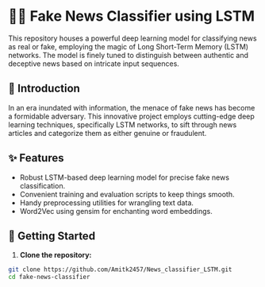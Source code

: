 # 🕵️‍♂️ Fake News Classifier using LSTM

This repository houses a powerful deep learning model for classifying news as real or fake, employing the magic of Long Short-Term Memory (LSTM) networks. The model is finely tuned to distinguish between authentic and deceptive news based on intricate input sequences.

## 🚀 Introduction

In an era inundated with information, the menace of fake news has become a formidable adversary. This innovative project employs cutting-edge deep learning techniques, specifically LSTM networks, to sift through news articles and categorize them as either genuine or fraudulent.

## ✨ Features

- Robust LSTM-based deep learning model for precise fake news classification.
- Convenient training and evaluation scripts to keep things smooth.
- Handy preprocessing utilities for wrangling text data.
- Word2Vec using gensim for enchanting word embeddings.

## 📂 Getting Started

1. **Clone the repository:**

```bash
git clone https://github.com/Amitk2457/News_classifier_LSTM.git
cd fake-news-classifier
